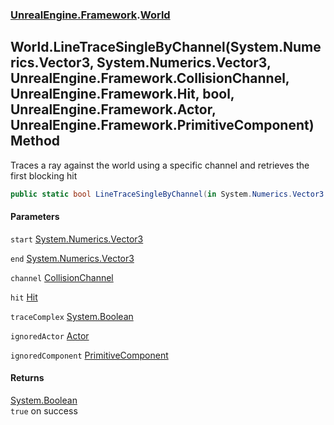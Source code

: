 ### [UnrealEngine.Framework](./UnrealEngine-Framework.md 'UnrealEngine.Framework').[World](./World.md 'UnrealEngine.Framework.World')
## World.LineTraceSingleByChannel(System.Numerics.Vector3, System.Numerics.Vector3, UnrealEngine.Framework.CollisionChannel, UnrealEngine.Framework.Hit, bool, UnrealEngine.Framework.Actor, UnrealEngine.Framework.PrimitiveComponent) Method
Traces a ray against the world using a specific channel and retrieves the first blocking hit  
```csharp
public static bool LineTraceSingleByChannel(in System.Numerics.Vector3 start, in System.Numerics.Vector3 end, UnrealEngine.Framework.CollisionChannel channel, ref UnrealEngine.Framework.Hit hit, bool traceComplex=false, UnrealEngine.Framework.Actor ignoredActor=null, UnrealEngine.Framework.PrimitiveComponent ignoredComponent=null);
```
#### Parameters
<a name='UnrealEngine-Framework-World-LineTraceSingleByChannel(System-Numerics-Vector3_System-Numerics-Vector3_UnrealEngine-Framework-CollisionChannel_UnrealEngine-Framework-Hit_bool_UnrealEngine-Framework-Actor_UnrealEngine-Framework-PrimitiveComponent)-start'></a>
`start` [System.Numerics.Vector3](https://docs.microsoft.com/en-us/dotnet/api/System.Numerics.Vector3 'System.Numerics.Vector3')  
  
<a name='UnrealEngine-Framework-World-LineTraceSingleByChannel(System-Numerics-Vector3_System-Numerics-Vector3_UnrealEngine-Framework-CollisionChannel_UnrealEngine-Framework-Hit_bool_UnrealEngine-Framework-Actor_UnrealEngine-Framework-PrimitiveComponent)-end'></a>
`end` [System.Numerics.Vector3](https://docs.microsoft.com/en-us/dotnet/api/System.Numerics.Vector3 'System.Numerics.Vector3')  
  
<a name='UnrealEngine-Framework-World-LineTraceSingleByChannel(System-Numerics-Vector3_System-Numerics-Vector3_UnrealEngine-Framework-CollisionChannel_UnrealEngine-Framework-Hit_bool_UnrealEngine-Framework-Actor_UnrealEngine-Framework-PrimitiveComponent)-channel'></a>
`channel` [CollisionChannel](./CollisionChannel.md 'UnrealEngine.Framework.CollisionChannel')  
  
<a name='UnrealEngine-Framework-World-LineTraceSingleByChannel(System-Numerics-Vector3_System-Numerics-Vector3_UnrealEngine-Framework-CollisionChannel_UnrealEngine-Framework-Hit_bool_UnrealEngine-Framework-Actor_UnrealEngine-Framework-PrimitiveComponent)-hit'></a>
`hit` [Hit](./Hit.md 'UnrealEngine.Framework.Hit')  
  
<a name='UnrealEngine-Framework-World-LineTraceSingleByChannel(System-Numerics-Vector3_System-Numerics-Vector3_UnrealEngine-Framework-CollisionChannel_UnrealEngine-Framework-Hit_bool_UnrealEngine-Framework-Actor_UnrealEngine-Framework-PrimitiveComponent)-traceComplex'></a>
`traceComplex` [System.Boolean](https://docs.microsoft.com/en-us/dotnet/api/System.Boolean 'System.Boolean')  
  
<a name='UnrealEngine-Framework-World-LineTraceSingleByChannel(System-Numerics-Vector3_System-Numerics-Vector3_UnrealEngine-Framework-CollisionChannel_UnrealEngine-Framework-Hit_bool_UnrealEngine-Framework-Actor_UnrealEngine-Framework-PrimitiveComponent)-ignoredActor'></a>
`ignoredActor` [Actor](./Actor.md 'UnrealEngine.Framework.Actor')  
  
<a name='UnrealEngine-Framework-World-LineTraceSingleByChannel(System-Numerics-Vector3_System-Numerics-Vector3_UnrealEngine-Framework-CollisionChannel_UnrealEngine-Framework-Hit_bool_UnrealEngine-Framework-Actor_UnrealEngine-Framework-PrimitiveComponent)-ignoredComponent'></a>
`ignoredComponent` [PrimitiveComponent](./PrimitiveComponent.md 'UnrealEngine.Framework.PrimitiveComponent')  
  
#### Returns
[System.Boolean](https://docs.microsoft.com/en-us/dotnet/api/System.Boolean 'System.Boolean')  
`true` on success  
